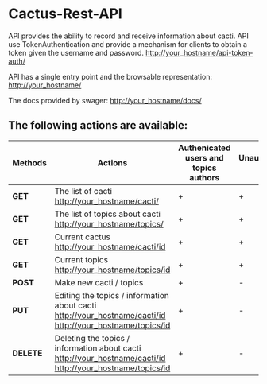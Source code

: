 # Cactus-Rest-API

API provides the ability to record and receive information about cacti. API use TokenAuthentication and provide a mechanism for clients to obtain a token given the username and password.
[http://your_hostname/api-token-auth/](http://your_hostname/api-token-auth/)

API has a single entry point and  the browsable representation:  [http://your_hostname/](http://your_hostname/)

The docs provided by swager:  [http://your_hostname/docs/](http://your_hostname/docs/)


## The following actions are available:

| Methods  | Actions  |Authenicated users and topics authors  |  Unauthenicated users  |
| ------------ | ------------ | ------------ | ------------ |
| **GET** | The list of cacti  [http://your_hostname/cacti/](http://your_hostname/cacti/) | + | + |
| **GET** | The list of topics about cacti  [http://your_hostname/topics/](http://your_hostname/topics/)  | + | + |
| **GET** | Current cactus  [http://your_hostname/cacti/id](http://your_hostname/cacti/id)  | + | + |
| **GET** | Current topics  [http://your_hostname/topics/id](http://your_hostname/topics/id)  | + | + |
| **POST** | Make new cacti / topics  | + | - |
| **PUT** | Editing the topics / information about cacti  [http://your_hostname/cacti/id](http://your_hostname/cacti/id) [http://your_hostname/topics/id](http://your_hostname/topics/id)  | + | - |
| **DELETE** |  Deleting the topics / information about cacti [http://your_hostname/cacti/id](http://your_hostname/cacti/id) [http://your_hostname/topics/id](http://your_hostname/topics/id) | + | - |
